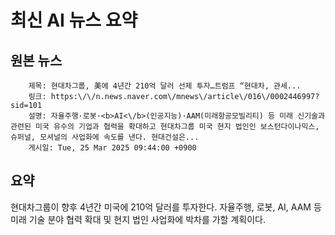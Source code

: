 # 최신 AI 뉴스 요약

## 원본 뉴스
		제목: 현대차그룹, 美에 4년간 210억 달러 선제 투자…트럼프 “현대차, 관세...
		링크: https:\/\/n.news.naver.com\/mnews\/article\/016\/0002446997?sid=101
		설명: 자율주행·로봇·<b>AI<\/b>(인공지능)·AAM(미래항공모빌리티) 등 미래 신기술과 관련된 미국 유수의 기업과 협력을 확대하고 현대차그룹 미국 현지 법인인 보스턴다이나믹스, 슈퍼널, 모셔널의 사업화에 속도를 낸다. 현대건설은... 
		게시일: Tue, 25 Mar 2025 09:44:00 +0900


## 요약
현대차그룹이 향후 4년간 미국에 210억 달러를 투자한다. 자율주행, 로봇, AI, AAM 등 미래 기술 분야 협력 확대 및 현지 법인 사업화에 박차를 가할 계획이다.
